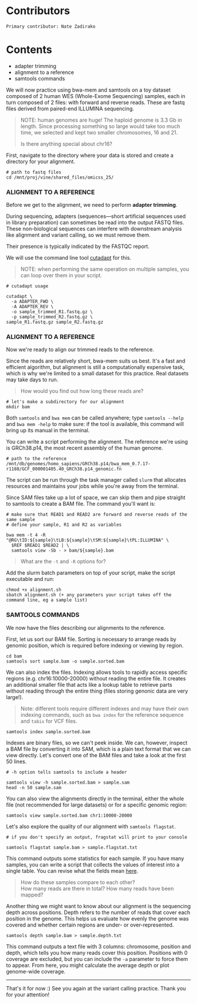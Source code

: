   # Contributors
    Primary contributor: Nate Zadirako
  # Contents  
  * adapter trimming
  * alignment to a reference
  * samtools commands

We will now practice using bwa-mem and samtools on a toy dataset composed of 2 human WES (Whole-Exome Sequencing) samples, each in turn composed of 2 files: with forward and reverse reads. These are fastq files derived from paired-end ILLUMINA sequencing.   

> NOTE: human genomes are huge! The haploid genome is 3.3 Gb in length. Since processing something so large would take too much time, we selected and kept two smaller chromosomes, 16 and 21.
>  
> Is there anything special about chr16?

First, navigate to the directory where your data is stored and create a directory for your alignment.     

```
# path to fastq files
cd /mnt/proj/vine/shared_files/omicss_25/
```

### ALIGNMENT TO A REFERENCE

Before we get to the alignment, we need to perform **adapter trimming**.

During sequencing, adapters (sequences—short artificial sequences used in library preparation) can sometimes be read into the output FASTQ files. These non-biological sequences can interfere with downstream analysis like alignment and variant calling, so we must remove them.  

Their presence is typically indicated by the FASTQC report.  

We will use the command line tool [cutadapt](https://cutadapt.readthedocs.io/en/stable/guide.html) for this.

> NOTE: when performing the same operation on multiple samples, you can loop over them in your script.

```
# cutadapt usage

cutadapt \
  -a ADAPTER_FWD \
  -A ADAPTER_REV \
  -o sample_trimmed_R1.fastq.gz \
  -p sample_trimmed_R2.fastq.gz \
sample_R1.fastq.gz sample_R2.fastq.gz
```
 
### ALIGNMENT TO A REFERENCE

Now we're ready to align our trimmed reads to the reference.  

Since the reads are relatively short, bwa-mem suits us best. It's a fast and efficient algorithm, but alignment is still a computationally expensive task, which is why we're limited to a small dataset for this practice. Real datasets may take days to run. 

> How would you find out how long these reads are?

```
# let's make a subdirectory for our alignment
mkdir bam
```

Both `samtools` and `bwa mem` can be called anywhere; type `samtools --help` and `bwa mem -help` to make sure: if the tool is available, this command will bring up its manual in the terminal.

You can write a script performing the alignment. The reference we're using is GRCh38.p14, the most recent assembly of the human genome.   

```
# path to the reference
/mnt/db/genomes/homo_sapiens/GRCh38.p14/bwa_mem_0.7.17-r1188/GCF_000001405.40_GRCh38.p14_genomic.fn
```

The script can be run through the task manager called `slurm` that allocates resources and maintains your jobs while you're away from the terminal.  

Since SAM files take up a lot of space, we can skip them and pipe straight to samtools to create a BAM file. The command you'll want is:  

```
# make sure that READ1 and READ2 are forward and reverse reads of the same sample
# define your sample, R1 and R2 as variables

bwa mem -t 4 -R "@RG\tID:${sample}\tLB:${sample}\tSM:${sample}\tPL:ILLUMINA" \
  $REF $READ1 $READ2 | \
  samtools view -Sb - > bam/${sample}.bam
```
> What are the `-t` and `-R` options for?  

Add the  slurm batch parameters on top of your script, make the script executable and run:  

```
chmod +x alignment.sh
sbatch alignment.sh (+ any parameters your script takes off the command line, eg a sample list)
```

### SAMTOOLS COMMANDS

We now have the files describing our alignments to the reference.     

First, let us sort our BAM file. Sorting is necessary to arrange reads by genomic position, which is required before indexing or viewing by region.   

```
cd bam
samtools sort sample.bam -o sample.sorted.bam
```

We can also index the files. Indexing allows tools to rapidly access specific regions (e.g. chr16:10000-20000) without reading the entire file. It creates an additional smaller file that acts like a lookup table to retrieve parts without reading through the entire thing (files storing genonic data are very large!).  

> Note: different tools require different indexes and may have their own indexing commands, such as `bwa index` for the reference sequence and `tabix` for VCF files.   

```
samtools index sample.sorted.bam
```

Indexes are binary files, so we can't peek inside. We can, however, inspect a BAM file by converting it into SAM, which is a plain text format that we can view directly. Let's convert one of the BAM files and take a look at the first 50 lines.  

```
# -h option tells samtools to include a header

samtools view -h sample.sorted.bam > sample.sam
head -n 50 sample.sam
```

You can also view the alignments directly in the terminal, either the whole file (not recommended for large datasets) or for a specific genomic region:  

```
samtools view sample.sorted.bam chr1:10000-20000
```

Let's also explore the quality of our alignment with `samtools flagstat`.  

```
# if you don't specify an output, fragstat will print to your console

samtools flagstat sample.bam > sample.flagstat.txt
```

This command outputs some statistics for each sample. If you have many samples, you can write a script that collects the values of interest into a single table. You can revise what the fields mean [here](https://www.biostars.org/p/12475/).  

> How do these samples compare to each other?  
> How many reads are there in total? How many reads have been mapped?  

Another thing we might want to know about our alignment is the sequencing depth across positions. Depth refers to the number of reads that cover each position in the genome. This helps us evaluate how evenly the genome was covered and whether certain regions are under- or over-represented.  

```
samtools depth sample.bam > sample.depth.txt
```
This command outputs a text file with 3 columns: chromosome, position and depth, which tells you how many reads cover this position. Positions with 0 coverage are excluded, but you can include the `-a` parameter to force them to appear. From here, you might calculate the average depth or plot genome-wide coverage.  

---
That's it for now :) See you again at the variant calling practice. Thank you for your attention!
